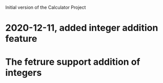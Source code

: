 Initial version of the Calculator Project
# 2020-12-11, added integer addition feature
# The fetrure support addition of integers
